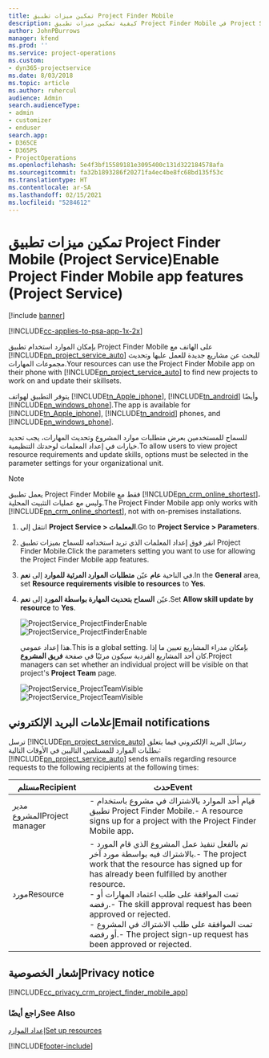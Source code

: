 ```yaml
---
title: تمكين ميزات تطبيق Project Finder Mobile
description: كيفية تمكين ميزات تطبيق Project Finder Mobile في Project Service
author: JohnPBurrows
manager: kfend
ms.prod: ''
ms.service: project-operations
ms.custom:
- dyn365-projectservice
ms.date: 8/03/2018
ms.topic: article
ms.author: ruhercul
audience: Admin
search.audienceType:
- admin
- customizer
- enduser
search.app:
- D365CE
- D365PS
- ProjectOperations
ms.openlocfilehash: 5e4f3bf15589181e3095400c131d322184578afa
ms.sourcegitcommit: fa32b1893286f20271fa4ec4be8fc68bd135f53c
ms.translationtype: HT
ms.contentlocale: ar-SA
ms.lasthandoff: 02/15/2021
ms.locfileid: "5284612"
---
```

# <a name="enable-project-finder-mobile-app-features-project-service"></a><span data-ttu-id="ec9d4-103">تمكين ميزات تطبيق Project Finder Mobile (Project Service)</span><span class="sxs-lookup"><span data-stu-id="ec9d4-103">Enable Project Finder Mobile app features (Project Service)</span></span>

[!include [banner](../includes/psa-now-project-operations.md)]

[!INCLUDE[cc-applies-to-psa-app-1x-2x](../includes/cc-applies-to-psa-app-1x-2x.md)]

<span data-ttu-id="ec9d4-104">بإمكان الموارد استخدام تطبيق Project Finder Mobile‬‬ على الهاتف مع [!INCLUDE[pn_project_service_auto](../includes/pn-project-service-auto.md)] للبحث عن مشاريع جديدة للعمل عليها وتحديث مجموعات المهارات.</span><span class="sxs-lookup"><span data-stu-id="ec9d4-104">Your resources can use the Project Finder Mobile app on their phone with [!INCLUDE[pn_project_service_auto](../includes/pn-project-service-auto.md)] to find new projects to work on and update their skillsets.</span></span>  
  
 <span data-ttu-id="ec9d4-105">يتوفر التطبيق لهواتف [!INCLUDE[tn_Apple_iphone](../includes/tn-apple-iphone.md)], [!INCLUDE[tn_android](../includes/tn-android.md)] وأيضًا [!INCLUDE[pn_windows_phone](../includes/pn-windows-phone.md)].</span><span class="sxs-lookup"><span data-stu-id="ec9d4-105">The app is available for [!INCLUDE[tn_Apple_iphone](../includes/tn-apple-iphone.md)], [!INCLUDE[tn_android](../includes/tn-android.md)] phones, and [!INCLUDE[pn_windows_phone](../includes/pn-windows-phone.md)].</span></span>  
    
 <span data-ttu-id="ec9d4-106">للسماح للمستخدمين بعرض متطلبات موارد المشروع وتحديث المهارات، يجب تحديد خيارات في إعداد المعلمات لوحدتك التنظيمية.</span><span class="sxs-lookup"><span data-stu-id="ec9d4-106">To allow users to view project resource requirements and update skills, options must be selected in the parameter settings for your organizational unit.</span></span>
  
> [!NOTE]
>  <span data-ttu-id="ec9d4-107">يعمل تطبيق Project Finder Mobile‬‬ فقط مع [!INCLUDE[pn_crm_online_shortest](../includes/pn-crm-online-shortest.md)]، وليس مع عمليات التثبيت المحلية.</span><span class="sxs-lookup"><span data-stu-id="ec9d4-107">The Project Finder Mobile app only works with [!INCLUDE[pn_crm_online_shortest](../includes/pn-crm-online-shortest.md)], not with on-premises installations.</span></span>  
  
1. <span data-ttu-id="ec9d4-108">انتقل إلى **Project Service > المعلمات‬**.</span><span class="sxs-lookup"><span data-stu-id="ec9d4-108">Go to **Project Service > Parameters**.</span></span>  
  
2. <span data-ttu-id="ec9d4-109">انقر فوق إعداد المعلمات الذي تريد استخدامه للسماح بميزات تطبيق Project Finder Mobile‬‬.</span><span class="sxs-lookup"><span data-stu-id="ec9d4-109">Click the parameters setting you want to use for allowing the Project Finder Mobile app features.</span></span>  
  
3. <span data-ttu-id="ec9d4-110">في الناحية **عام** عيّن **متطلبات الموارد المرئية للموارد‬** إلى **نعم**.</span><span class="sxs-lookup"><span data-stu-id="ec9d4-110">In the **General** area, set **Resource requirements visible to resources** to **Yes**.</span></span>  
  
4. <span data-ttu-id="ec9d4-111">عيّن **السماح بتحديث المهارة بواسطة المورد‬** إلى **نعم**.</span><span class="sxs-lookup"><span data-stu-id="ec9d4-111">Set **Allow skill update by resource** to **Yes**.</span></span>  
  
   <span data-ttu-id="ec9d4-112">![ProjectService_ProjectFinderEnable](../psa/media/project-service-project-finder-enable.png "ProjectService_ProjectFinderEnable")</span><span class="sxs-lookup"><span data-stu-id="ec9d4-112">![ProjectService_ProjectFinderEnable](../psa/media/project-service-project-finder-enable.png "ProjectService_ProjectFinderEnable")</span></span>  
  
   <span data-ttu-id="ec9d4-113">هذا إعداد عمومي.</span><span class="sxs-lookup"><span data-stu-id="ec9d4-113">This is a global setting.</span></span> <span data-ttu-id="ec9d4-114">بإمكان مدراء المشاريع تعيين ما إذا كان أحد المشاريع الفردية سيكون مرئيًا في صفحة **فريق المشروع**.</span><span class="sxs-lookup"><span data-stu-id="ec9d4-114">Project managers can set whether an individual project will be visible on that project's **Project Team** page.</span></span>  
  
   <span data-ttu-id="ec9d4-115">![ProjectService_ProjectTeamVisible](../psa/media/project-service-project-team-visible.png "ProjectService_ProjectTeamVisible")</span><span class="sxs-lookup"><span data-stu-id="ec9d4-115">![ProjectService_ProjectTeamVisible](../psa/media/project-service-project-team-visible.png "ProjectService_ProjectTeamVisible")</span></span>  
  
## <a name="email-notifications"></a><span data-ttu-id="ec9d4-116">إعلامات البريد الإلكتروني</span><span class="sxs-lookup"><span data-stu-id="ec9d4-116">Email notifications</span></span>  
 <span data-ttu-id="ec9d4-117">ترسل [!INCLUDE[pn_project_service_auto](../includes/pn-project-service-auto.md)] رسائل البريد الإلكتروني فيما يتعلق بطلبات الموارد للمستلمين التاليين في الأوقات التالية:</span><span class="sxs-lookup"><span data-stu-id="ec9d4-117">[!INCLUDE[pn_project_service_auto](../includes/pn-project-service-auto.md)] sends emails regarding resource requests to the following recipients at the following times:</span></span>  
  
|<span data-ttu-id="ec9d4-118">مستلم</span><span class="sxs-lookup"><span data-stu-id="ec9d4-118">Recipient</span></span>|<span data-ttu-id="ec9d4-119">حدث</span><span class="sxs-lookup"><span data-stu-id="ec9d4-119">Event</span></span>|  
|---------------|-----------|  
|<span data-ttu-id="ec9d4-120">مدير المشروع</span><span class="sxs-lookup"><span data-stu-id="ec9d4-120">Project manager</span></span>|<span data-ttu-id="ec9d4-121">- قيام أحد الموارد بالاشتراك في مشروع باستخدام تطبيق Project Finder Mobile.</span><span class="sxs-lookup"><span data-stu-id="ec9d4-121">- A resource signs up for a project with the Project Finder Mobile app.</span></span>|  
|<span data-ttu-id="ec9d4-122">مورد</span><span class="sxs-lookup"><span data-stu-id="ec9d4-122">Resource</span></span>|<span data-ttu-id="ec9d4-123">- تم بالفعل تنفيذ عمل المشروع الذي قام المورد بالاشتراك فيه بواسطة مورد آخر.</span><span class="sxs-lookup"><span data-stu-id="ec9d4-123">- The project work that the resource has signed up for has already been fulfilled by another resource.</span></span><br /><span data-ttu-id="ec9d4-124">- تمت الموافقة على طلب اعتماد المهارات أو رفضه.</span><span class="sxs-lookup"><span data-stu-id="ec9d4-124">- The skill approval request has been approved or rejected.</span></span><br /><span data-ttu-id="ec9d4-125">- تمت الموافقة على طلب الاشتراك في المشروع أو رفضه.</span><span class="sxs-lookup"><span data-stu-id="ec9d4-125">- The project sign-up request has been approved or rejected.</span></span>|  
  
## <a name="privacy-notice"></a><span data-ttu-id="ec9d4-126">إشعار الخصوصية</span><span class="sxs-lookup"><span data-stu-id="ec9d4-126">Privacy notice</span></span>  
 [!INCLUDE[cc_privacy_crm_project_finder_mobile_app](../includes/cc-privacy-crm-project-finder-mobile-app.md)]  
  
### <a name="see-also"></a><span data-ttu-id="ec9d4-127">راجع أيضًا</span><span class="sxs-lookup"><span data-stu-id="ec9d4-127">See Also</span></span>  
 [<span data-ttu-id="ec9d4-128">إعداد الموارد</span><span class="sxs-lookup"><span data-stu-id="ec9d4-128">Set up resources</span></span>](../psa/set-up-resources.md)


[!INCLUDE[footer-include](../includes/footer-banner.md)]